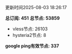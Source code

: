 更新时间2025-08-03 18:26:17

**总订阅: 451**
**总节点: 53859**
- vless节点: 26103
- hysteria2节点: 8

**google ping有效节点: 337**

